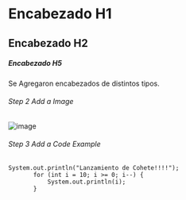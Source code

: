  # Encabezado H1
 ## Encabezado H2
 ##### Encabezado H5
Se Agregaron encabezados de distintos tipos.
 ###### Step 2 Add a Image
 ![image](https://octodex.github.com/images/motherhubbertocat.png)
 ###### Step 3 Add a Code Example
 ```
System.out.println("Lanzamiento de Cohete!!!!");
        for (int i = 10; i >= 0; i--) {
            System.out.println(i);
        }

  ```
